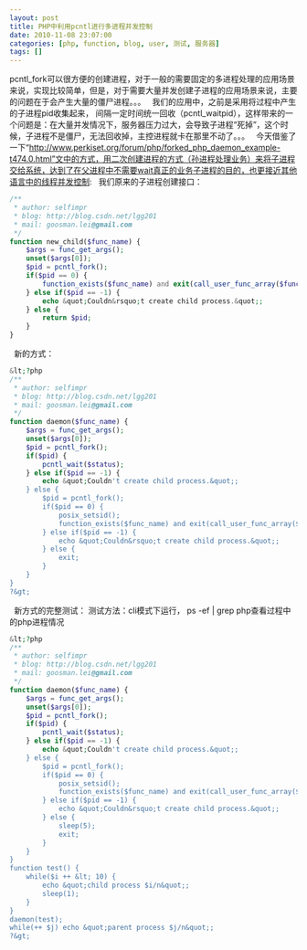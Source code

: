 ```yaml
---
layout: post
title: PHP中利用pcntl进行多进程并发控制
date: 2010-11-08 23:07:00
categories: [php, function, blog, user, 测试, 服务器]
tags: []
---
```

pcntl_fork可以很方便的创建进程，对于一般的需要固定的多进程处理的应用场景来说，实现比较简单，但是，对于需要大量并发创建子进程的应用场景来说，主要的问题在于会产生大量的僵尸进程。。。
 
我们的应用中，之前是采用将过程中产生的子进程pid收集起来， 间隔一定时间统一回收（pcntl_waitpid），这样带来的一个问题是：在大量并发情况下，服务器压力过大，会导致子进程“死掉”，这个时候，子进程不是僵尸，无法回收掉，主控进程就卡在那里不动了。。。
 
今天借鉴了一下“http://www.perkiset.org/forum/php/forked_php_daemon_example-t474.0.html”文中的方式，用二次创建进程的方式（孙进程处理业务）来将子进程交给系统，达到了在父进程中不需要wait真正的业务子进程的目的，也更接近其他语言中的线程并发控制:
 
我们原来的子进程创建接口：

```php
/**
 * author: selfimpr
 * blog: http://blog.csdn.net/lgg201
 * mail: goosman.lei@gmail.com
 */
function new_child($func_name) {
    $args = func_get_args();
    unset($args[0]);
    $pid = pcntl_fork();
    if($pid == 0) {
        function_exists($func_name) and exit(call_user_func_array($func_name, $args)) or exit(-1);
    } else if($pid == -1) {
        echo &quot;Couldn&rsquo;t create child process.&quot;;
    } else {
        return $pid;
    }
}
```

 
新的方式：

```php
&lt;?php
/**
 * author: selfimpr
 * blog: http://blog.csdn.net/lgg201
 * mail: goosman.lei@gmail.com
 */
function daemon($func_name) {
    $args = func_get_args();
    unset($args[0]);
    $pid = pcntl_fork();
    if($pid) {
        pcntl_wait($status);
    } else if($pid == -1) {
        echo &quot;Couldn't create child process.&quot;;
    } else {
        $pid = pcntl_fork();
        if($pid == 0) {
            posix_setsid();
            function_exists($func_name) and exit(call_user_func_array($func_name, $args)) or exit(-1);
        } else if($pid == -1) {
            echo &quot;Couldn&rsquo;t create child process.&quot;;
        } else {
            exit;
        }
    }
}
?&gt;
```

 
新方式的完整测试：
测试方法：cli模式下运行， ps -ef | grep php查看过程中的php进程情况

```php
&lt;?php
/**
 * author: selfimpr
 * blog: http://blog.csdn.net/lgg201
 * mail: goosman.lei@gmail.com
 */
function daemon($func_name) {
    $args = func_get_args();
    unset($args[0]);
    $pid = pcntl_fork();
    if($pid) {
        pcntl_wait($status);
    } else if($pid == -1) {
        echo &quot;Couldn't create child process.&quot;;
    } else {
        $pid = pcntl_fork();
        if($pid == 0) {
            posix_setsid();
            function_exists($func_name) and exit(call_user_func_array($func_name, $args)) or exit(-1);
        } else if($pid == -1) {
            echo &quot;Couldn&rsquo;t create child process.&quot;;
        } else {
            sleep(5);
            exit;
        }
    }
}
function test() {
    while($i ++ &lt; 10) {
        echo &quot;child process $i/n&quot;;
        sleep(1);
    }
}
daemon(test);
while(++ $j) echo &quot;parent process $j/n&quot;;
?&gt;

```

